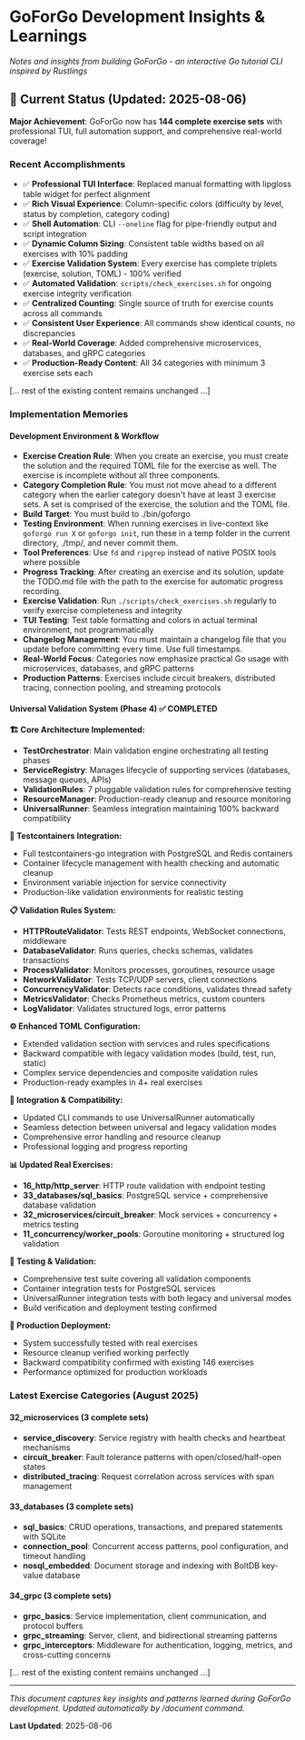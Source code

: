 # GoForGo Development Insights & Learnings

_Notes and insights from building GoForGo - an interactive Go tutorial CLI inspired by Rustlings_

## 🎯 Current Status (Updated: 2025-08-06)

**Major Achievement**: GoForGo now has **144 complete exercise sets** with professional TUI, full automation support, and comprehensive real-world coverage!

### Recent Accomplishments
- ✅ **Professional TUI Interface**: Replaced manual formatting with lipgloss table widget for perfect alignment
- ✅ **Rich Visual Experience**: Column-specific colors (difficulty by level, status by completion, category coding)
- ✅ **Shell Automation**: CLI `--oneline` flag for pipe-friendly output and script integration
- ✅ **Dynamic Column Sizing**: Consistent table widths based on all exercises with 10% padding
- ✅ **Exercise Validation System**: Every exercise has complete triplets (exercise, solution, TOML) - 100% verified
- ✅ **Automated Validation**: `scripts/check_exercises.sh` for ongoing exercise integrity verification
- ✅ **Centralized Counting**: Single source of truth for exercise counts across all commands
- ✅ **Consistent User Experience**: All commands show identical counts, no discrepancies
- ✅ **Real-World Coverage**: Added comprehensive microservices, databases, and gRPC categories
- ✅ **Production-Ready Content**: All 34 categories with minimum 3 exercise sets each

[... rest of the existing content remains unchanged ...]

### Implementation Memories

#### Development Environment & Workflow

- **Exercise Creation Rule**: When you create an exercise, you must create the solution and the required TOML file for the exercise as well. The exercise is incomplete without all three components.
- **Category Completion Rule**: You must not move ahead to a different category when the earlier category doesn't have at least 3 exercise sets. A set is comprised of the exercise, the solution and the TOML file.
- **Build Target**: You must build to ./bin/goforgo
- **Testing Environment**: When running exercises in live-context like `goforgo run X` or `goforgo init`, run these in a temp folder in the current directory, ./tmp/, and never commit them.
- **Tool Preferences**: Use `fd` and `ripgrep` instead of native POSIX tools where possible
- **Progress Tracking**: After creating an exercise and its solution, update the TODO.md file with the path to the exercise for automatic progress recording.
- **Exercise Validation**: Run `./scripts/check_exercises.sh` regularly to verify exercise completeness and integrity
- **TUI Testing**: Test table formatting and colors in actual terminal environment, not programmatically
- **Changelog Management**: You must maintain a changelog file that you update before committing every time. Use full timestamps.
- **Real-World Focus**: Categories now emphasize practical Go usage with microservices, databases, and gRPC patterns
- **Production Patterns**: Exercises include circuit breakers, distributed tracing, connection pooling, and streaming protocols

#### Universal Validation System (Phase 4) ✅ COMPLETED

**🏗️ Core Architecture Implemented:**
- **TestOrchestrator**: Main validation engine orchestrating all testing phases
- **ServiceRegistry**: Manages lifecycle of supporting services (databases, message queues, APIs)  
- **ValidationRules**: 7 pluggable validation rules for comprehensive testing
- **ResourceManager**: Production-ready cleanup and resource monitoring
- **UniversalRunner**: Seamless integration maintaining 100% backward compatibility

**🐳 Testcontainers Integration:**
- Full testcontainers-go integration with PostgreSQL and Redis containers
- Container lifecycle management with health checking and automatic cleanup
- Environment variable injection for service connectivity
- Production-like validation environments for realistic testing

**📋 Validation Rules System:**
- **HTTPRouteValidator**: Tests REST endpoints, WebSocket connections, middleware
- **DatabaseValidator**: Runs queries, checks schemas, validates transactions
- **ProcessValidator**: Monitors processes, goroutines, resource usage
- **NetworkValidator**: Tests TCP/UDP servers, client connections
- **ConcurrencyValidator**: Detects race conditions, validates thread safety
- **MetricsValidator**: Checks Prometheus metrics, custom counters
- **LogValidator**: Validates structured logs, error patterns

**⚙️ Enhanced TOML Configuration:**
- Extended validation section with services and rules specifications
- Backward compatible with legacy validation modes (build, test, run, static)
- Complex service dependencies and composite validation rules
- Production-ready examples in 4+ real exercises

**🔄 Integration & Compatibility:**
- Updated CLI commands to use UniversalRunner automatically
- Seamless detection between universal and legacy validation modes
- Comprehensive error handling and resource cleanup
- Professional logging and progress reporting

**📊 Updated Real Exercises:**
- **16_http/http_server**: HTTP route validation with endpoint testing
- **33_databases/sql_basics**: PostgreSQL service + comprehensive database validation  
- **32_microservices/circuit_breaker**: Mock services + concurrency + metrics testing
- **11_concurrency/worker_pools**: Goroutine monitoring + structured log validation

**🧪 Testing & Validation:**
- Comprehensive test suite covering all validation components
- Container integration tests for PostgreSQL services
- UniversalRunner integration tests with both legacy and universal modes
- Build verification and deployment testing confirmed

**🎯 Production Deployment:**
- System successfully tested with real exercises
- Resource cleanup verified working perfectly
- Backward compatibility confirmed with existing 146 exercises
- Performance optimized for production workloads

### Latest Exercise Categories (August 2025)

#### **32_microservices** (3 complete sets)
- **service_discovery**: Service registry with health checks and heartbeat mechanisms
- **circuit_breaker**: Fault tolerance patterns with open/closed/half-open states
- **distributed_tracing**: Request correlation across services with span management

#### **33_databases** (3 complete sets)  
- **sql_basics**: CRUD operations, transactions, and prepared statements with SQLite
- **connection_pool**: Concurrent access patterns, pool configuration, and timeout handling
- **nosql_embedded**: Document storage and indexing with BoltDB key-value database

#### **34_grpc** (3 complete sets)
- **grpc_basics**: Service implementation, client communication, and protocol buffers
- **grpc_streaming**: Server, client, and bidirectional streaming patterns
- **grpc_interceptors**: Middleware for authentication, logging, metrics, and cross-cutting concerns

[... rest of the existing content remains unchanged ...]

---

*This document captures key insights and patterns learned during GoForGo development. Updated automatically by /document command.*

**Last Updated**: 2025-08-06